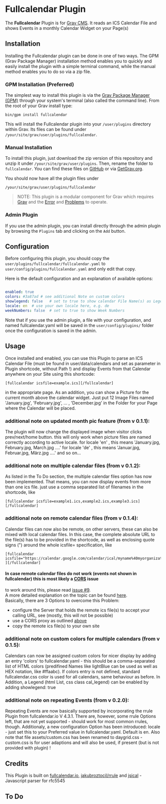 # Fullcalendar Plugin

The **Fullcalendar** Plugin is for [Grav CMS](http://github.com/getgrav/grav). It reads an ICS Calendar File and shows Events in a monthly Calendar Widget on your Page(s)

## Installation

Installing the Fullcalendar plugin can be done in one of two ways. The GPM (Grav Package Manager) installation method enables you to quickly and easily install the plugin with a simple terminal command, while the manual method enables you to do so via a zip file.

### GPM Installation (Preferred)

The simplest way to install this plugin is via the [Grav Package Manager (GPM)](http://learn.getgrav.org/advanced/grav-gpm) through your system's terminal (also called the command line).  From the root of your Grav install type:

    bin/gpm install fullcalendar

This will install the Fullcalendar plugin into your `/user/plugins` directory within Grav. Its files can be found under `/your/site/grav/user/plugins/fullcalendar`.

### Manual Installation

To install this plugin, just download the zip version of this repository and unzip it under `/your/site/grav/user/plugins`. Then, rename the folder to `fullcalendar`. You can find these files on [GitHub](https://github.com/werner-hoernerfranzracing-de/grav-plugin-fullcalendar) or via [GetGrav.org](http://getgrav.org/downloads/plugins#extras).

You should now have all the plugin files under

    /your/site/grav/user/plugins/fullcalendar
    
> NOTE: This plugin is a modular component for Grav which requires [Grav](http://github.com/getgrav/grav) and the [Error](https://github.com/getgrav/grav-plugin-error) and [Problems](https://github.com/getgrav/grav-plugin-problems) to operate.

### Admin Plugin

If you use the admin plugin, you can install directly through the admin plugin by browsing the `Plugins` tab and clicking on the `Add` button.

## Configuration

Before configuring this plugin, you should copy the `user/plugins/fullcalendar/fullcalendar.yaml` to `user/config/plugins/fullcalendar.yaml` and only edit that copy.

Here is the default configuration and an explanation of available options:

```yaml

enabled: true
colors: #3a87ad # see additional Note on custom colors
showlegend: false   # set to true to show calendar File Name(s) as Legend below grid
locale: en  # use your own locale here, e.g. de
weekNumbers: false  # set to true to show Week Numbers

```

Note that if you use the admin plugin, a file with your configuration, and named fullcalendar.yaml will be saved in the `user/config/plugins/` folder once the configuration is saved in the admin.

## Usage

Once installed and enabled, you can use this Plugin to parse an ICS Calendar File (must be found in user/data/calendars and set as  parameter in Plugin shortcode, without Path !) and display Events from that Calendar anywhere on your Site using this shortcode:

    [fullcalendar icsfile=example.ics][/fullcalendar]
    
in the appropriate page.
As an addition, you can show a Picture for the current month above the calendar widget.
Just put 12 Image Files named 'January.jpg', 'February.jpg', ... , 'December.jpg' in the Folder for your Page where the Calendar will be placed.

### additional note on updated month pic feature (from v 0.1.1):
The plugin will now change the displayed image when visitor clicks prev/next/home button.
this will only work when picture files are named correctly according to active locale.
for locale 'en' , this means 'January.jpg, February.jpg, March.jpg ....'
for locale 'de' , this means 'Januar.jpg, Februar.jpg, März.jpg ....' and so on...

### additional note on multiple calendar files (from v 0.1.2):
As listed in the To Do section, the multiple calendar files option has now been implemented.
That means, you can now display events from more than one ics file.
just use a comma separated list of filenames in the shortcode, like

    [fullcalendar icsfile=example1.ics,example2.ics,example3.ics][/fullcalendar]

### additional note on remote calendar files (from v 0.1.4):
Calendar files can now also be remote, on other servers, these can also be mixed with local calendar files.
In this case, the complete absolute URL to the file(s) has to be provided in the shortcode, as well as enclosing quote signs (") around the whole icsfile= specification, like

    [fullcalendar icsfile="https://calendar.google.com/calendar/ical/myname%40myorganization.com/public/basic.ics,example1.ics" ][/fullcalendar]
    
#### In case remote calendar files do not work (events not shown in fullcalendar) this is most likely a [CORS](https://en.wikipedia.org/wiki/Cross-origin_resource_sharing) issue
to work around this, please read [issue #9](https://github.com/wernerjoss/grav-plugin-fullcalendar/issues/9).  
A more detailed explanation on the topic can be found [here](https://en.wikipedia.org/wiki/Same_origin_policy).  
Basically, there are 3 Options to overcome this Problem:  

+ configure the Server that holds the remote ics file(s) to accept your calling URL, see  (mostly, this will not be possible)
+ use a CORS proxy as outlined [above](https://github.com/wernerjoss/grav-plugin-fullcalendar/issues/9)
+ copy the remote ics file(s) to your own site
    
### additional note on custom colors for multiple calendars (from v 0.1.5):
Calendars can now be assigned custom colors for nicer display by adding an entry 'colors' to fullcalendar.yaml - this should be a comma-separated list of HTML
colors (predifined Names like lightBlue can be used as well as HEX notation, like #ffaabc).
If colors entry is not defined, standard fullcalendar.css color is used for all calendars, same behaviour as before.
In Addition, a Legend (html List, css class cal_legend) can be enabled by adding showlegend: true

### additional note on repeating Events (from v 0.2.0):
Repeating Events are now basically supported by incorporating the rrule Plugin from fullcalendar.io V 4.3.1.
There are, however, some rrule Options left, that are not yet supported - should work for most common rrules, though.
Additionaly, a new configuration Option has been introduced: locale - just set this to your Preferred value in fullcalendar.yaml.
Default is en.
Also note that file assets/custom.css has been renamed to daygrid.css - custom.css is for user adaptions and will also be used, if present (but is not provided with plugin) !

## Credits

This Plugin is built on [fullcalendar.io](https://fullcalendar.io), [jakubroztocil/rrule](https://github.com/jakubroztocil/rrule) and [jsical](http://mozilla-comm.github.io/ical.js) - Javascript parser for rfc5545

## To Do
